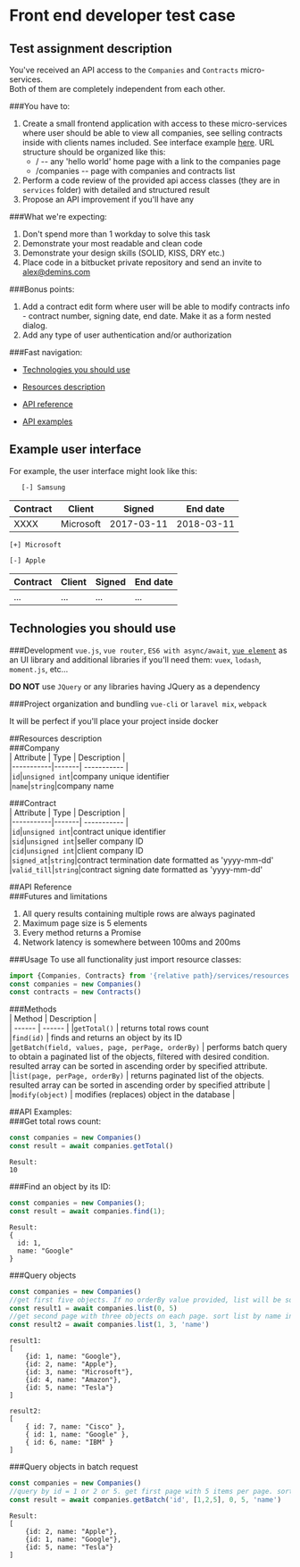 # Front end developer test case  

## Test assignment description  
  
You've received an API access to the `Companies` and `Contracts` micro-services.   
Both of them are completely independent from each other.  
  
###You have to:

1. Create a small frontend application with access to these micro-services where user should be 
able to view all companies, see selling contracts inside with clients names included. See interface example [here](#markdown-header-example-user-interface). 
URL structure should be organized like this: 
    * / -- any 'hello world' home page with a link to the companies page
    * /companies -- page with companies and contracts list 
2. Perform a code review of the provided api access classes (they are in `services` folder) with detailed and structured result  
3. Propose an API improvement if you'll have any

###What we're expecting:

1. Don't spend more than 1 workday to solve this task
2. Demonstrate your most readable and clean code
3. Demonstrate your design skills (SOLID, KISS, DRY etc.)
4. Place code in a bitbucket private repository and send an invite to alex@demins.com

###Bonus points:

1. Add a contract edit form where user will be able to modify contracts info - contract number, signing date, end date. Make it as a form nested dialog.
2. Add any type of user authentication and/or authorization   
 
###Fast navigation:

- [Technologies you should use](#markdown-header-technologies-you-should-use)

- [Resources description](#markdown-header-resources-description)

- [API reference](#markdown-header-api-reference)

- [API examples](#markdown-header-api-examples)

## Example user interface
For example, the user interface might look like this:   
  
`  
[-] Samsung`  
  
| Contract | Client | Signed | End date |  
|----------|--------|--------|------------|  
|XXXX|Microsoft|2017-03-11|2018-03-11| |...|...|...|...|   

`[+] Microsoft`  
  
`[-] Apple`  
  
| Contract | Client | Signed | End date |  
|----------|--------|--------|------------|  
|...|...|...|...|   

## Technologies you should use  

###Development
`vue.js`, `vue router`, `ES6 with async/await`, [`vue element`](https://github.com/ElemeFE/element) as an UI library
and additional libraries if you'll need them: `vuex`, `lodash`, `moment.js`, etc... 

**DO NOT** use `JQuery` or any libraries having JQuery as a dependency

###Project organization and bundling
`vue-cli` or `laravel mix`, `webpack`

It will be perfect if you'll place your project inside docker

##Resources description  
###Company  
| Attribute | Type | Description |  
|-----------|-------| ----------- |  
|`id`|`unsigned int`|company unique identifier  
|`name`|`string`|company name  

###Contract  
| Attribute | Type | Description |  
|-----------|-------| ----------- |  
|`id`|`unsigned int`|contract unique identifier  
|`sid`|`unsigned int`|seller company ID  
|`cid`|`unsigned int`|client company ID  
|`signed_at`|`string`|contract termination date formatted as 'yyyy-mm-dd'  
|`valid_till`|`string`|contract signing date formatted as 'yyyy-mm-dd'  
  
##API Reference  
###Futures and limitations  
1. All query results containing multiple rows are always paginated   
2. Maximum page size is 5 elements  
3. Every method returns a Promise  
4. Network latency is somewhere between 100ms and 200ms  

###Usage
To use all functionality just import resource classes:
```javascript
import {Companies, Contracts} from '{relative path}/services/resources'
const companies = new Companies()
const contracts = new Contracts()
```

###Methods  
| Method | Description |  
| ------ | ------ | |`getTotal()` | returns total rows count  
|`find(id)` | finds and returns an object by its ID  
|`getBatch(field, values, page, perPage, orderBy)` | performs batch query to obtain a paginated list of the objects, filtered with desired condition. resulted array can be sorted in ascending order by specified attribute.  
|`list(page, perPage, orderBy)` | returns paginated list of the objects. resulted array can be sorted in ascending order by specified attribute |  
|`modify(object)` | modifies (replaces) object in the database |  
  
##API Examples:  
###Get total rows count:  
```javascript
const companies = new Companies()
const result = await companies.getTotal()  
```  
```  
Result:
10 
```  

###Find an object by its ID:  
```javascript
const companies = new Companies();
const result = await companies.find(1);
```  
```  
Result:
{  
  id: 1, 
  name: "Google"
}  
```

###Query objects
```javascript
const companies = new Companies()
//get first five objects. If no orderBy value provided, list will be sorted by ID in ascending order
const result1 = await companies.list(0, 5)
//get second page with three objects on each page. sort list by name in ascending order
const result2 = await companies.list(1, 3, 'name')
```
```
result1:
[
    {id: 1, name: "Google"},
    {id: 2, name: "Apple"},
    {id: 3, name: "Microsoft"},
    {id: 4, name: "Amazon"},
    {id: 5, name: "Tesla"}
]

result2:
[
    { id: 7, name: "Cisco" }, 
    { id: 1, name: "Google" }, 
    { id: 6, name: "IBM" }
]
```

###Query objects in batch request
```javascript
const companies = new Companies()
//query by id = 1 or 2 or 5. get first page with 5 items per page. sort result by name in ascending order
const result = await companies.getBatch('id', [1,2,5], 0, 5, 'name')
```
```
Result:
[
    {id: 2, name: "Apple"},
    {id: 1, name: "Google"},
    {id: 5, name: "Tesla"}
]
```